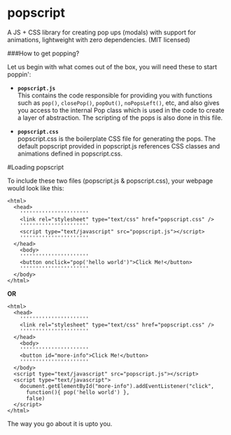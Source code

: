 popscript
=========

A JS + CSS library for creating pop ups (modals) with support for animations, lightweight with zero dependencies. (MIT licensed)

###How to get popping?

Let us begin with what comes out of the box, you will need these to start poppin':
- **`popscript.js`**  
This contains the code responsible for providing you with functions such as `pop()`, `closePop()`, `popOut()`, `noPopsLeft()`, etc,
and also gives you access to the internal Pop class which is used in the code to create a layer of abstraction. The scripting
of the pops is also done in this file.

- **`popscript.css`**  
popscript.css is the boilerplate CSS file for generating the pops. The default popscript provided in popscript.js references
CSS classes and animations defined in popscript.css.  

#Loading popscript

To include these two files (popscript.js & popscript.css), your webpage would look like this:

    <html>
      <head>
        ''''''''''''''''''''''
        <link rel="stylesheet" type="text/css" href="popscript.css" />
        ''''''''''''''''''''''
        <script type="text/javascript" src="popscript.js"></script>
        ''''''''''''''''''''''
      </head>
        <body>
        ''''''''''''''''''''''
        <button onclick="pop('hello world')">Click Me!</button>
        ''''''''''''''''''''''
      </body>
    </html>

**OR**

    <html>
      <head>
        ''''''''''''''''''''''
        <link rel="stylesheet" type="text/css" href="popscript.css" />
        ''''''''''''''''''''''
      </head>
        <body>
        ''''''''''''''''''''''
        <button id="more-info">Click Me!</button>
        ''''''''''''''''''''''
      </body>
      <script type="text/javascript" src="popscript.js"></script>
      <script type="text/javascript">
        document.getElementById("more-info").addEventListener("click",
          function(){ pop('hello world') },
          false)
      </script>
    </html>


The way you go about it is upto you.

###
    
    
    
